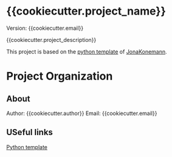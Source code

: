  # {{cookiecutter.project_name}}

 Version: {{cookiecutter.email}}

{{cookiecutter.project_description}}

This project is based on the [python template](https://github.com/JonaKoenemann/python_template) of       [JonaKonemann](https://github.com/JonaKoenemann).

# Project Organization

## About
Author: {{cookiecutter.author}}
Email: {{cookiecutter.email}}

## USeful links
[Python template](https://github.com/JonaKoenemann/python_template)